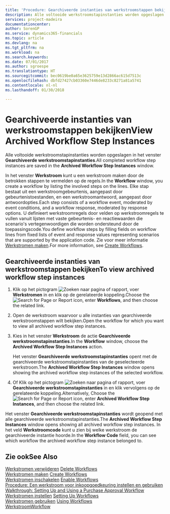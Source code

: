 ```yaml
---
title: 'Procedure: Gearchiveerde instanties van werkstroomstappen bekijken | Microsoft Docs'
description: Alle voltooide werkstroomstapinstanties worden opgeslagen in het venster **Gearchiveerde werkstroomstapinstanties**.
services: project-madeira
documentationcenter: 
author: SorenGP
ms.service: dynamics365-financials
ms.topic: article
ms.devlang: na
ms.tgt_pltfrm: na
ms.workload: na
ms.search.keywords: 
ms.date: 07/01/2017
ms.author: sgroespe
ms.translationtype: HT
ms.sourcegitcommit: bec0619be0a65e3625759e13d2866ac615d7513c
ms.openlocfilehash: dbfd27427cb03360e7446de8233c8271a81a5741
ms.contentlocale: nl-nl
ms.lasthandoff: 01/30/2018

---
```

# <a name="view-archived-workflow-step-instances"></a><span data-ttu-id="587db-103">Gearchiveerde instanties van werkstroomstappen bekijken</span><span class="sxs-lookup"><span data-stu-id="587db-103">View Archived Workflow Step Instances</span></span>
<span data-ttu-id="587db-104">Alle voltooide werkstroomstapinstanties worden opgeslagen in het venster **Gearchiveerde werkstroomstapinstanties**.</span><span class="sxs-lookup"><span data-stu-id="587db-104">All completed workflow step instances are saved in the **Archived Workflow Step Instances** window.</span></span>  

 <span data-ttu-id="587db-105">In het venster **Werkstroom** kunt u een werkstroom maken door de betrokken stappen te vermelden op de regels.</span><span class="sxs-lookup"><span data-stu-id="587db-105">In the **Workflow** window, you create a workflow by listing the involved steps on the lines.</span></span> <span data-ttu-id="587db-106">Elke stap bestaat uit een werkstroomgebeurtenis, aangepast door gebeurtenistoestanden, en een werkstroomantwoord, aangepast door antwoordopties.</span><span class="sxs-lookup"><span data-stu-id="587db-106">Each step consists of a workflow event, moderated by event conditions, and a workflow response, moderated by response options.</span></span> <span data-ttu-id="587db-107">U definieert werkstroomregels door velden op werkstroomregels te vullen vanuit lijsten met vaste gebeurtenis- en reactiewaarden die scenario's vertegenwoordigen die worden ondersteund door de toepassingscode.</span><span class="sxs-lookup"><span data-stu-id="587db-107">You define workflow steps by filling fields on workflow lines from fixed lists of event and response values representing scenarios that are supported by the application code.</span></span> <span data-ttu-id="587db-108">Zie voor meer informatie [Werkstromen maken](across-how-to-create-workflows.md).</span><span class="sxs-lookup"><span data-stu-id="587db-108">For more information, see [Create Workflows](across-how-to-create-workflows.md).</span></span>  

## <a name="to-view-archived-workflow-step-instances"></a><span data-ttu-id="587db-109">Gearchiveerde instanties van werkstroomstappen bekijken</span><span class="sxs-lookup"><span data-stu-id="587db-109">To view archived workflow step instances</span></span>  
1.  <span data-ttu-id="587db-110">Klik op het pictogram ![Zoeken naar pagina of rapport](media/ui-search/search_small.png "pictogram Zoeken naar pagina of rapport"), voer **Werkstromen** in en klik op de gerelateerde koppeling.</span><span class="sxs-lookup"><span data-stu-id="587db-110">Choose the ![Search for Page or Report](media/ui-search/search_small.png "Search for Page or Report icon") icon, enter **Workflows**, and then choose the related link.</span></span>  
2.  <span data-ttu-id="587db-111">Open de werkstroom waarvoor u alle instanties van gearchiveerde werkstroomstappen wilt bekijken.</span><span class="sxs-lookup"><span data-stu-id="587db-111">Open the workflow for which you want to view all archived workflow step instances.</span></span>  
3.  <span data-ttu-id="587db-112">Kies in het venster **Werkstroom** de actie **Gearchiveerde werkstroomstapinstanties**.</span><span class="sxs-lookup"><span data-stu-id="587db-112">In the **Workflow** window, choose the **Archived Workflow Step Instances** action.</span></span>  

    <span data-ttu-id="587db-113">Het venster **Gearchiveerde werkstroomstapinstanties** opent met de gearchiveerde werkstroomstapinstanties van de geselecteerde werkstroom.</span><span class="sxs-lookup"><span data-stu-id="587db-113">The **Archived Workflow Step Instances** window opens showing the archived workflow step instances of the selected workflow.</span></span>  
4.  <span data-ttu-id="587db-114">Of Klik op het pictogram ![Zoeken naar pagina of rapport](media/ui-search/search_small.png "pictogram Zoeken naar pagina of rapport"), voer **Gearchiveerde werkstroomstapinstanties** in en klik vervolgens op de gerelateerde koppeling.</span><span class="sxs-lookup"><span data-stu-id="587db-114">Alternatively, Choose the ![Search for Page or Report](media/ui-search/search_small.png "Search for Page or Report icon") icon, enter **Archived Workflow Step Instances**, and then choose the related link.</span></span>  

<span data-ttu-id="587db-115">Het venster **Gearchiveerde werkstroomstapinstanties** wordt geopend met alle gearchiveerde werkstroomstapinstanties.</span><span class="sxs-lookup"><span data-stu-id="587db-115">The **Archived Workflow Step Instances** window opens showing all archived workflow step instances.</span></span> <span data-ttu-id="587db-116">In het veld **Werkstroomcode** kunt u zien bij welke werkstroom de gearchiveerde instantie hoorde.</span><span class="sxs-lookup"><span data-stu-id="587db-116">In the **Workflow Code** field, you can see which workflow the archived workflow step instance belonged to.</span></span>  

## <a name="see-also"></a><span data-ttu-id="587db-117">Zie ook</span><span class="sxs-lookup"><span data-stu-id="587db-117">See Also</span></span>  
 <span data-ttu-id="587db-118">[Werkstromen verwijderen](across-how-to-delete-workflows.md) </span><span class="sxs-lookup"><span data-stu-id="587db-118">[Delete Workflows](across-how-to-delete-workflows.md) </span></span>  
 <span data-ttu-id="587db-119">[Werkstromen maken](across-how-to-create-workflows.md) </span><span class="sxs-lookup"><span data-stu-id="587db-119">[Create Workflows](across-how-to-create-workflows.md) </span></span>  
 <span data-ttu-id="587db-120">[Werkstromen inschakelen](across-how-to-enable-workflows.md) </span><span class="sxs-lookup"><span data-stu-id="587db-120">[Enable Workflows](across-how-to-enable-workflows.md) </span></span>  
 <span data-ttu-id="587db-121">[Procedure: Een werkstroom voor inkoopgoedkeuring instellen en gebruiken](walkthrough-setting-up-and-using-a-purchase-approval-workflow.md) </span><span class="sxs-lookup"><span data-stu-id="587db-121">[Walkthrough: Setting Up and Using a Purchase Approval Workflow](walkthrough-setting-up-and-using-a-purchase-approval-workflow.md) </span></span>  
 <span data-ttu-id="587db-122">[Werkstromen instellen](across-set-up-workflows.md) </span><span class="sxs-lookup"><span data-stu-id="587db-122">[Setting Up Workflows](across-set-up-workflows.md) </span></span>  
 <span data-ttu-id="587db-123">[Werkstromen gebruiken](across-use-workflows.md) </span><span class="sxs-lookup"><span data-stu-id="587db-123">[Using Workflows](across-use-workflows.md) </span></span>  
 [<span data-ttu-id="587db-124">Werkstroom</span><span class="sxs-lookup"><span data-stu-id="587db-124">Workflow</span></span>](across-workflow.md)

